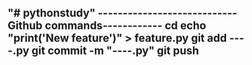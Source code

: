 "# pythonstudy" 
----------------------------Github commands------------
cd 
echo "print('New feature')" > feature.py
git add ----.py
git commit -m "----.py"
git push
--
